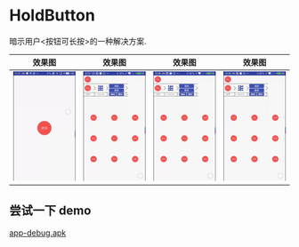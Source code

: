 # HoldButton
暗示用户<按钮可长按>的一种解决方案.

|效果图|效果图|效果图|效果图|
|:---:|:---:|:---:|:---:|
| ![效果图](./README/demo.gif) |![效果图](./README/demo1.gif)|![效果图](./README/demo2.gif)|![效果图](./README/demo3.gif)|

## 尝试一下 demo

[app-debug.apk](./README/app-debug.apk)